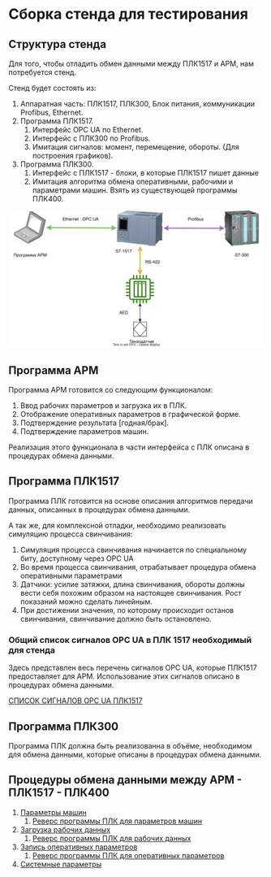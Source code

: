 # Сборка стенда для тестирования

## Структура стенда

Для того, чтобы отладить обмен данными между ПЛК1517 и АРМ, нам потребуется стенд.

Стенд будет состоять из:

1. Аппаратная часть: ПЛК1517, ПЛК300, Блок питания, коммуникации Profibus, Ethernet.
2. Программа ПЛК1517. 
    1. Интерфейс OPC UA по Ethernet. 
    2. Интерфейс с ПЛК300 по Profibus. 
    3. Имитация сигналов: момент, перемещение, обороты. (Для построения графиков).
3. Программа ПЛК300.
    1. Интерфейс с ПЛК1517 - блоки, в которые ПЛК1517 пишет данные
    2. Имитация алгоритма обмена оперативными, рабочими и параметрами машин. 
        Взять из существующей программы ПЛК400.

![](Структура%20стенда.drawio.svg)

## Программа АРМ

Программа АРМ готовится со следующим функционалом:

1. Ввод рабочих параметров и загрузка их в ПЛК. 
2. Отображение оперативных параметров в графической форме. 
3. Подтверждение результата [годная/брак].
4. Подтверждение параметров машин.

Реализация этого функционала в части интерфейса с ПЛК описана в процедурах обмена данными.

## Программа ПЛК1517

Программа ПЛК готовится на основе описания алгоритмов передачи данных, описанных в процедурах обмена данными.

А так же, для комплексной отладки, необходимо реализовать симуляцию процесса свинчивания:

1. Симуляция процесса свинчивания начинается по специальному биту, доступному через OPC UA
2. Во время процесса свинчивания, отрабатывает процедура обмена оперативными параметрами
3. Датчики: усилие затяжки, длина свинчивания, обороты должны вести себя похожим образом на настоящее свинчивания. Рост показаний можно сделать линейным.
4. При достижении значения, по которому происходит останов свинчивания, свинчивание должно быть остановлено.

### Общий список сигналов OPC UA в ПЛК 1517 необходимый для стенда

Здесь представлен весь перечень сигналов OPC UA, которые ПЛК1517 предоставляет для АРМ. Использование этих сигналов описано в процедурах обмена данными.

[СПИСОК СИГНАЛОВ OPC UA ПЛК1517](Список%20сигналов%20OPC%20UA.md)

## Программа ПЛК300

Программа ПЛК должна быть реализованна в объёме, необходимом для обмена данными, которые описаны в процедурах обмена данными.

## Процедуры обмена данными между АРМ - ПЛК1517 - ПЛК400

1. [Параметры машин](../Параметры%20машин/readme.md)
   1. [Реверс программы ПЛК для параметров машин](/ПЛК400/Параметры%20машин.md)
2. [Загрузка рабочих данных](../Загрузка%20рабочих%20данных/readme.md)
   1. [Реверс программы ПЛК для рабочих данных](/ПЛК400/Рецепт.md)
3. [Запись оперативных параметров](../Запись%20оперативных%20параметров/readme.md)
   1. [Реверс программы ПЛК для оперативных параметров](/ПЛК400/Оперативные%20параметры.md)
4. [Системные параметры](../Системные%20параметры/readme.md)




















